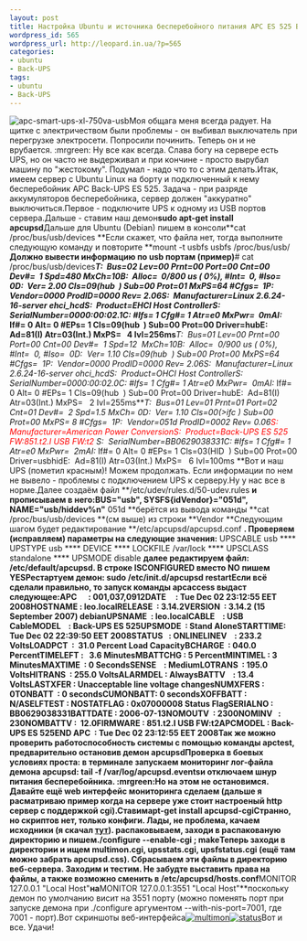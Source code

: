 ```yaml
---
layout: post
title: Настройка Ubuntu и источника бесперебойного питания APC ES 525 Back-UPS
wordpress_id: 565
wordpress_url: http://leopard.in.ua/?p=565
categories:
- ubuntu
- Back-UPS
tags:
- ubuntu
- Back-UPS
---
```

![](http://leopard.in.ua/wp-content/uploads/2008/12/apc-smart-ups-xl-750va-usb.gif "apc-smart-ups-xl-750va-usb")Моя общага меня всегда радует. На щитке с электричеством были проблемы - он выбивал выключатель при перегрузке электросети. Попросили починить. Теперь он и не врубается. :mrgreen: Ну все как всегда. Слава богу на сервере есть UPS, но он часто не выдерживал и при кончине - просто вырубал машину по "жестокому". Подумал - надо что то с этим делать.Итак, имеем сервер с Ubuntu Linux на борту и подключенный к нему бесперебойник APC Back-UPS ES 525. Задача - при разряде аккумуляторов бесперебойника, сервер должен "аккуратно" выключиться.<!--more-->Первое - подключите UPS к одному из USB портов сервера.Дальше - ставим наш демон**sudo apt-get install apcupsd**Дальше для Ubuntu (Debian) пишем в консоли**cat /proc/bus/usb/devices **Если скажет, что файла нет, тогда выполните следующую команду и повторите **mount -t usbfs usbfs /proc/bus/usb/**Должно вывести информацию по usb портам (пример)**# cat /proc/bus/usb/devices****T:  Bus=02 Lev=00 Prnt=00 Port=00 Cnt=00 Dev#=  1 Spd=480 MxCh=10B:  Alloc=  0/800 us ( 0%), #Int=  0, #Iso=  0D:  Ver= 2.00 Cls=09(hub  ) Sub=00 Prot=01 MxPS=64 #Cfgs=  1P:  Vendor=0000 ProdID=0000 Rev= 2.06S:  Manufacturer=Linux 2.6.24-16-server ehci_hcdS:  Product=EHCI Host ControllerS:  SerialNumber=0000:00:02.1C:* #Ifs= 1 Cfg#= 1 Atr=e0 MxPwr=  0mAI:* If#= 0 Alt= 0 #EPs= 1 Cls=09(hub  ) Sub=00 Prot=00 Driver=hubE:  Ad=81(I) Atr=03(Int.) MxPS=   4 Ivl=256ms****T:  Bus=01 Lev=00 Prnt=00 Port=00 Cnt=00 Dev#=  1 Spd=12  MxCh=10B:  Alloc=  0/900 us ( 0%), #Int=  0, #Iso=  0D:  Ver= 1.10 Cls=09(hub  ) Sub=00 Prot=00 MxPS=64 #Cfgs=  1P:  Vendor=0000 ProdID=0000 Rev= 2.06S:  Manufacturer=Linux 2.6.24-16-server ohci_hcdS:  Product=OHCI Host ControllerS:  SerialNumber=0000:00:02.0C:* #Ifs= 1 Cfg#= 1 Atr=e0 MxPwr=  0mAI:* If#= 0 Alt= 0 #EPs= 1 Cls=09(hub  ) Sub=00 Prot=00 Driver=hubE:  Ad=81(I) Atr=03(Int.) MxPS=   2 Ivl=255ms****T:  Bus=01 Lev=01 Prnt=01 Port=02 Cnt=01 Dev#=  2 Spd=1.5 MxCh= 0D:  Ver= 1.10 Cls=00(&gt;ifc ) Sub=00 Prot=00 MxPS= 8 #Cfgs=  1P:  Vendor=051d ProdID=0002 Rev= 0.06<span style="color: #ff0000;">S:  Manufacturer=American Power ConversionS:  Product=Back-UPS ES 525 FW:851.t2.I USB FW:t2 </span>S:  SerialNumber=BB0629038331C:* #Ifs= 1 Cfg#= 1 Atr=e0 MxPwr=  2mAI:* If#= 0 Alt= 0 #EPs= 1 Cls=03(HID  ) Sub=00 Prot=00 Driver=usbhidE:  Ad=81(I) Atr=03(Int.) MxPS=   6 Ivl=100ms **Вот и наш UPS (пометил красным)! Можем продолжать. Если информации по нем не вывело - проблемы с подключением UPS к серверу.Ну у нас все в норме.Далее создаём файл  **/etc/udev/rules.d/50-udev.rules **и прописываем в него:BUS="usb", SYSFS{idVendor}="**051d**", NAME="usb/hiddev%n"** 051d **берётся из вывода команды   **cat /proc/bus/usb/devices **(см выше) из строки **Vendor **Следующим шагом будет редактирование **/etc/apcupsd/apcupsd.conf **. Проверяем (исправляем) параметры на следующие значения:** UPSCABLE usb **** UPSTYPE usb **** DEVICE **** LOCKFILE /var/lock **** UPSCLASS standalone **** UPSMODE disable **далее редактируем файл:  /etc/default/apcupsd. В строке **ISCONFIGURED** вместо **NO** пишем **YES**Рестартуем демон: **sudo** **/etc/init.d/apcupsd restart**Если всё сделали правильно, то запуск команды  **apcaccess **выдаст следующее:APC      : 001,037,0912DATE     : Tue Dec 02 23:12:55 EET 2008HOSTNAME : leo.localRELEASE  : 3.14.2VERSION  : 3.14.2 (15 September 2007) debianUPSNAME  : leo.localCABLE    : USB CableMODEL    : Back-UPS ES 525UPSMODE  : Stand AloneSTARTTIME: Tue Dec 02 22:39:50 EET 2008STATUS   : ONLINELINEV    : 233.2 VoltsLOADPCT  :  31.0 Percent Load CapacityBCHARGE  : 040.0 PercentTIMELEFT :   3.6 MinutesMBATTCHG : 5 PercentMINTIMEL : 3 MinutesMAXTIME  : 0 SecondsSENSE    : MediumLOTRANS  : 195.0 VoltsHITRANS  : 255.0 VoltsALARMDEL : AlwaysBATTV    : 13.4 VoltsLASTXFER : Unacceptable line voltage changesNUMXFERS : 0TONBATT  : 0 secondsCUMONBATT: 0 secondsXOFFBATT : N/ASELFTEST : NOSTATFLAG : 0x07000008 Status FlagSERIALNO : BB0629038331BATTDATE : 2006-07-13NOMOUTV  : 2300NOMINV   : 230NOMBATTV :  12.0FIRMWARE : 851.t2.I USB FW:t2APCMODEL : Back-UPS ES 525END APC  : Tue Dec 02 23:12:55 EET 2008Так же можно проверить работоспособность системы с помощью команды **apctest**, предварительно остановив демон **apcupsd**Проверка в боевых условиях проста: в терминале запускаем мониторинг лог-файла демона **apcupsd**: ******tail -f /var/log/apcupsd.events**и  отключаем шнур питания бесперебойника.  :mrgreen:Но на этом не остановимся. Давайте ещё web интерфейс мониторинга сделаем (дальше я расматриваю пример когда на сервере уже стоит настроеный http сервер с поддержкой cgi).Ставим**apt-get install apcupsd-cgi**Странно, но скриптов нет, только конфиги. Лады, не проблема, качаем исходники (я скачал [тут](https://launchpad.net/ubuntu/hardy/+package/apcupsd-cgi)). распаковываем, заходи в распакованую директорию и пишем**./configure --enable-cgi ; make**Теперь заходи в директории и ищем multimon.cgi, upsstats.cgi, upsfstatus.cgi (ещё там можно забрать apcupsd.css). Сбрасываем эти файлы в директорию веб-сервера. Заходим и тестим. Не забудте выставить права на файлы, а также возможно сменить в /etc/apcupsd/hosts.conf**MONITOR 127.0.0.1 "Local Host"**на**MONITOR 127.0.0.1:3551 "Local Host"**поскольку демон по умолчанию висит на 3551 порту (можно поменять порт при запуске демона при ./configure аргументом --with-nis-port=7001, где 7001 - порт).Вот скриншоты веб-интерфейса[![](http://leopard.in.ua/wp-content/uploads/2008/12/multimon.png "multimon")](http://leopard.in.ua/wp-content/uploads/2008/12/multimon.png)[![](http://leopard.in.ua/wp-content/uploads/2008/12/status.png "status")](http://leopard.in.ua/wp-content/uploads/2008/12/status.png)Вот и все. Удачи!
